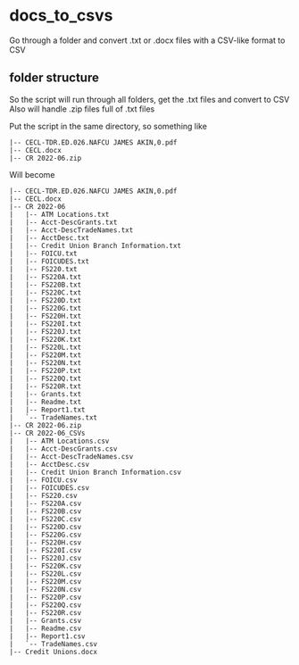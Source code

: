 # docs_to_csvs
Go through a folder and convert .txt or .docx files with a CSV-like format to CSV

## folder structure

So the script will run through all folders, get the .txt files and convert to CSV
Also will handle .zip files full of .txt files

Put the script in the same directory, so something like

```
|-- CECL-TDR.ED.026.NAFCU JAMES AKIN,0.pdf
|-- CECL.docx
|-- CR 2022-06.zip
```

Will become

```
|-- CECL-TDR.ED.026.NAFCU JAMES AKIN,0.pdf
|-- CECL.docx
|-- CR 2022-06
|   |-- ATM Locations.txt
|   |-- Acct-DescGrants.txt
|   |-- Acct-DescTradeNames.txt
|   |-- AcctDesc.txt
|   |-- Credit Union Branch Information.txt
|   |-- FOICU.txt
|   |-- FOICUDES.txt
|   |-- FS220.txt
|   |-- FS220A.txt
|   |-- FS220B.txt
|   |-- FS220C.txt
|   |-- FS220D.txt
|   |-- FS220G.txt
|   |-- FS220H.txt
|   |-- FS220I.txt
|   |-- FS220J.txt
|   |-- FS220K.txt
|   |-- FS220L.txt
|   |-- FS220M.txt
|   |-- FS220N.txt
|   |-- FS220P.txt
|   |-- FS220Q.txt
|   |-- FS220R.txt
|   |-- Grants.txt
|   |-- Readme.txt
|   |-- Report1.txt
|   `-- TradeNames.txt
|-- CR 2022-06.zip
|-- CR 2022-06_CSVs
|   |-- ATM Locations.csv
|   |-- Acct-DescGrants.csv
|   |-- Acct-DescTradeNames.csv
|   |-- AcctDesc.csv
|   |-- Credit Union Branch Information.csv
|   |-- FOICU.csv
|   |-- FOICUDES.csv
|   |-- FS220.csv
|   |-- FS220A.csv
|   |-- FS220B.csv
|   |-- FS220C.csv
|   |-- FS220D.csv
|   |-- FS220G.csv
|   |-- FS220H.csv
|   |-- FS220I.csv
|   |-- FS220J.csv
|   |-- FS220K.csv
|   |-- FS220L.csv
|   |-- FS220M.csv
|   |-- FS220N.csv
|   |-- FS220P.csv
|   |-- FS220Q.csv
|   |-- FS220R.csv
|   |-- Grants.csv
|   |-- Readme.csv
|   |-- Report1.csv
|   `-- TradeNames.csv
|-- Credit Unions.docx
```
